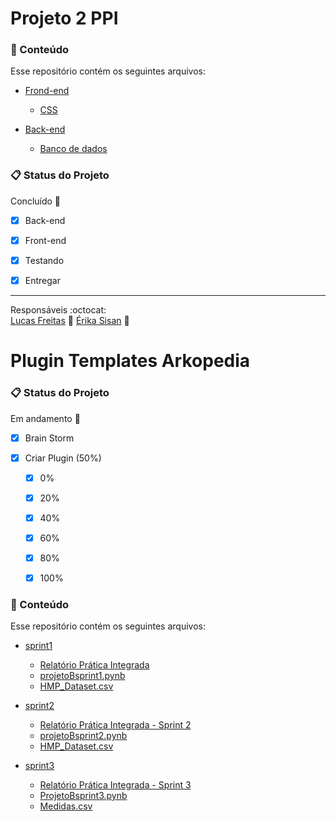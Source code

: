 # Projeto 2 PPI

### :open_file_folder: Conteúdo
Esse repositório contém os seguintes arquivos:
* [Frond-end](https://github.com/luucasfreitas/projeto-ppi/blob/main/index.html)
    * [CSS](https://github.com/luucasfreitas/projeto-ppi/blob/main/styles.css)

* [Back-end](https://github.com/luucasfreitas/projeto-ppi/blob/main/back.js)
    * [Banco de dados](https://github.com/infocbra/pratica-integrada-cd-e-am-2022-1-mlrd/tree/main/sprint3)

### :clipboard: Status do Projeto

Concluído :construction:

- [x] Back-end 

- [x] Front-end

- [x] Testando

- [x] Entregar
---
 Responsáveis :octocat:<br>
 [Lucas Freitas](https://github.com/luucasfreitas) :man: 
 [Érika Sisan](https://github.com/ErikaSisan) :woman: 

# Plugin Templates Arkopedia

### :clipboard: Status do Projeto

Em andamento :construction:

- [x] Brain Storm

- [x] Criar Plugin (50%)

    - [x] 0%
    - [x] 20%
    - [x] 40%
    - [x] 60%
    - [x] 80%
    - [x] 100%






### :open_file_folder: Conteúdo
Esse repositório contém os seguintes arquivos:
* [sprint1](https://github.com/infocbra/pratica-integrada-cd-e-am-2022-1-mlrd/tree/main/sprint1)
    * [Relatório Prática Integrada](https://github.com/infocbra/pratica-integrada-cd-e-am-2022-1-mlrd/blob/main/sprint1/Relat%C3%B3rio%20Pr%C3%A1tica%20Integrada.pdf)
    * [projetoBsprint1.pynb](https://github.com/infocbra/pratica-integrada-cd-e-am-2022-1-mlrd/blob/main/sprint1/projetoBsprint1.ipynb)
    * [HMP_Dataset.csv](https://github.com/infocbra/pratica-integrada-cd-e-am-2022-1-mlrd/blob/main/sprint1/HMP_Dataset.csv)

* [sprint2](https://github.com/infocbra/pratica-integrada-cd-e-am-2022-1-mlrd/tree/main/sprint2)
    * [Relatório Prática Integrada - Sprint 2](https://github.com/infocbra/pratica-integrada-cd-e-am-2022-1-mlrd/blob/main/sprint2/Relat%C3%B3rio%20Pr%C3%A1tica%20Integrada%20-%20Sprint%202.pdf)
    * [projetoBsprint2.pynb](https://github.com/infocbra/pratica-integrada-cd-e-am-2022-1-mlrd/blob/main/sprint2/projetoBsprint2.ipynb)
    * [HMP_Dataset.csv](https://github.com/infocbra/pratica-integrada-cd-e-am-2022-1-mlrd/blob/main/sprint2/HMP_Dataset.csv)
    
* [sprint3](https://github.com/infocbra/pratica-integrada-cd-e-am-2022-1-mlrd/tree/main/sprint3)
    * [Relatório Prática Integrada - Sprint 3](https://github.com/infocbra/pratica-integrada-cd-e-am-2022-1-mlrd/blob/main/sprint3/Relat%C3%B3rio%20Pr%C3%A1tica%20Integrada%20-%20Sprint%203.pdf)
    * [ProjetoBsprint3.pynb](https://github.com/infocbra/pratica-integrada-cd-e-am-2022-1-mlrd/blob/main/sprint3/ProjetoBsprint3.ipynb)
    * [Medidas.csv](https://github.com/infocbra/pratica-integrada-cd-e-am-2022-1-mlrd/blob/main/sprint3/Medidas.csv)

